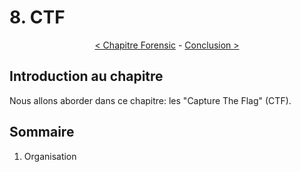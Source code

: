 # 8. CTF

<p align="center">
  <a href="../7-forensic/README.md">< Chapitre Forensic</a> - <a href="../9-conclusion/README.md">Conclusion ></a>
</p>

## Introduction au chapitre

Nous allons aborder dans ce chapitre: les "Capture The Flag" (CTF).

## Sommaire

1. Organisation
